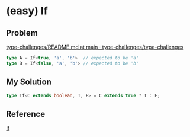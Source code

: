 # (easy) If

## Problem

[type-challenges/README.md at main · type-challenges/type-challenges](https://github.com/type-challenges/type-challenges/blob/main/questions/00268-easy-if/README.md)

```typescript
type A = If<true, 'a', 'b'>  // expected to be 'a'
type B = If<false, 'a', 'b'> // expected to be 'b'
```

## My Solution

```typescript
type If<C extends boolean, T, F> = C extends true ? T : F;
```

## Reference

[If](https://ghaiklor.github.io/type-challenges-solutions/ko/easy-if.html)
